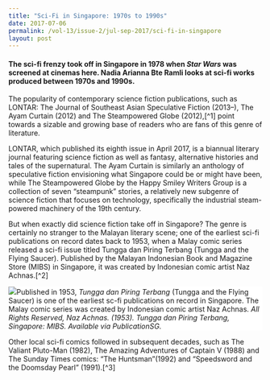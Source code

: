 ```yaml
---
title: "Sci-Fi in Singapore: 1970s to 1990s"
date: 2017-07-06
permalink: /vol-13/issue-2/jul-sep-2017/sci-fi-in-singapore
layout: post
---
```

#### The sci-fi frenzy took off in Singapore in 1978 when *Star Wars* was screened at cinemas here. **Nadia Arianna Bte Ramli** looks at sci-fi works produced between 1970s and 1990s.

The popularity of contemporary science fiction publications, such as LONTAR: The Journal of Southeast Asian Speculative Fiction (2013–), The Ayam Curtain (2012) and The Steampowered Globe (2012),[^1] point towards a sizable and growing base of readers who are fans of this genre of literature.

LONTAR, which published its eighth issue in April 2017, is a biannual literary journal featuring science fiction as well as fantasy, alternative histories and tales of the supernatural. The Ayam Curtain is similarly an anthology of speculative fiction envisioning what Singapore could be or might have been, while The Steampowered Globe by the Happy Smiley Writers Group is a collection of seven “steampunk” stories, a relatively new subgenre of science fiction that focuses on technology, specifically the industrial steam-powered machinery of the 19th century.

But when exactly did science fiction take off in Singapore? The genre is certainly no stranger to the Malayan literary scene; one of the earliest sci-fi publications on record dates back to 1953, when a Malay comic series released a sci-fi issue titled Tungga dan Piring Terbang (Tungga and the Flying Saucer). Published by the Malayan Indonesian Book and Magazine Store (MIBS) in Singapore, it was created by Indonesian comic artist Naz Achnas.[^2]

<div style="background-color: white;"><img src="/images/Vol-12-issue-2/law-of-the-land/">Published in 1953, <i>Tungga dan Piring Terbang</i> (Tungga and the Flying Saucer) is one of the earliest sc-fi publications on record in Singapore. The Malay comic series was created by Indonesian comic artist Naz Achnas. <i>All Rights Reserved, Naz Achnas. (1953). Tungga dan Piring Terbang, Singapore: MIBS. Available via PublicationSG.</i></div>

Other local sci-fi comics followed in subsequent decades, such as The Valiant Pluto-Man (1982), The Amazing Adventures of Captain V (1988) and The Sunday Times comics: “The Huntsman”(1992) and “Speedsword and the Doomsday Pearl” (1991).[^3]